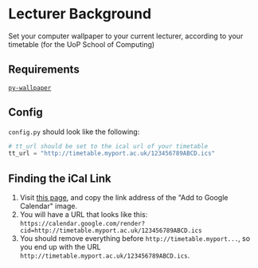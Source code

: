 # Lecturer Background
Set your computer wallpaper to your current lecturer, according to your timetable (for the UoP School of Computing) 

## Requirements
[`py-wallpaper`](https://pypi.org/project/py-wallpaper/)

## Config
`config.py` should look like the following:
```python
# tt_url should be set to the ical url of your timetable
tt_url = "http://timetable.myport.ac.uk/123456789ABCD.ics"
```

## Finding the iCal Link
1. Visit [this page](https://portal.myport.ac.uk/student/google-calendar/), and copy the link address of the "Add to Google Calendar" image. 
2. You will have a URL that looks like this: `https://calendar.google.com/render?cid=http://timetable.myport.ac.uk/123456789ABCD.ics`
3. You should remove everything before `http://timetable.myport...`, so you end up with the URL `http://timetable.myport.ac.uk/123456789ABCD.ics`.